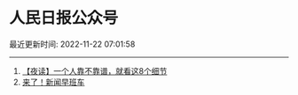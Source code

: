 # 人民日报公众号

最近更新时间: 2022-11-22 07:01:58

--- 
1. [【夜读】一个人靠不靠谱，就看这8个细节](https://mp.weixin.qq.com/s/KHGntgcAemOwtWgzhiE_cg) 
2. [来了！新闻早班车](https://mp.weixin.qq.com/s/ezv2lAet4XcCtXQJv5mRZw) 
